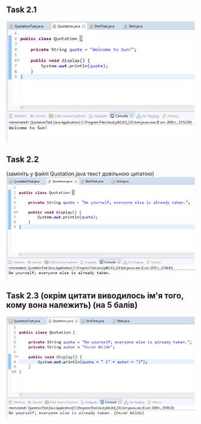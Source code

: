 Task 2.1
---
![1.1](https://github.com/ppc-ntu-khpi/34-first-lab-coldbeatz/blob/master/Solution/task2.1.png)

Task 2.2
---
(замініть у файлі Quotation.java текст довільною цитатою)
![1.2](https://github.com/ppc-ntu-khpi/34-first-lab-coldbeatz/blob/master/Solution/task2.2.png)

Task 2.3 (окрім цитати виводилось ім'я того, кому вона належить) (на 5 балів)
---
![5](https://github.com/ppc-ntu-khpi/34-first-lab-coldbeatz/blob/master/Solution/task2.3.png)

